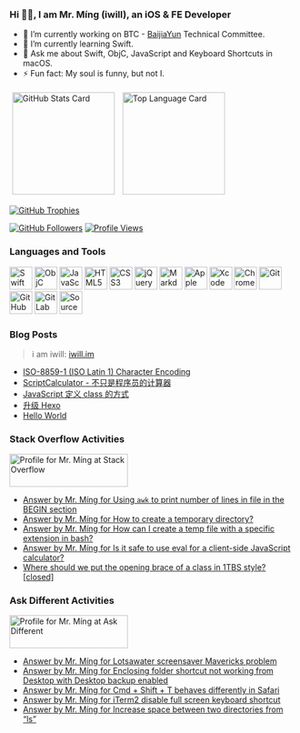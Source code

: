 ### Hi 👋🏿, I am Mr. Míng (iwill), an iOS & FE Developer

- 🔭 I’m currently working on BTC - [BaijiaYun](https://www.baijiayun.com/) Technical Committee.
- 🌱 I’m currently learning Swift.
- 💬 Ask me about Swift, ObjC, JavaScript and Keyboard Shortcuts in macOS.
- ⚡ Fun fact: My soul is funny, but not I.

<p><!-- add `p` for margin-bottom -->
  <a href="#"><!-- add `a` for inline-block -->
    <img alt="GitHub Stats Card" src="https://github-readme-stats.vercel.app/api?username=iwill&count_private=true&include_all_commits=true&show_icons=true&disable_animations=true&theme=swift" valign="top" hspace="5px" vspace="5px" height="180px" /><!-- remove space before `/a` for link style --></a>
  <a href="#">
    <img alt="Top Language Card" src="https://github-readme-stats.vercel.app/api/top-langs/?username=iwill&langs_count=10&layout=compact&theme=swift" valign="top" hspace="5px" vspace="5px" height="180px" /></a>
</p>

<a href="#">![GitHub Trophies](https://github-profile-trophy.vercel.app/?username=iwill&column=9&margin-w=10&margin-h=10&no-bg=true&no-frame=true)</a>

<div>
  <a href="#"><img src="https://img.shields.io/github/followers/iwill?label=Follow&style=social" alt="GitHub Followers" /></a>
  <a href="#"><img src="https://komarev.com/ghpvc/?username=iwill" alt="Profile Views" /></a>
</div>

### Languages and Tools

<div>
  <!-- Languages -->
  <a href="#"><img src="https://cdn.jsdelivr.net/gh/devicons/devicon/icons/swift/swift-original.svg" alt="Swift" width="40" height="40" /></a>
  <a href="#"><img src="https://cdn.jsdelivr.net/gh/devicons/devicon/icons/objectivec/objectivec-plain.svg" alt="ObjC" width="40" height="40" /></a>
  <a href="#"><img src="https://cdn.jsdelivr.net/gh/devicons/devicon/icons/javascript/javascript-original.svg" alt="JavaScript" width="40" height="40" /></a>
  <a href="#"><img src="https://cdn.jsdelivr.net/gh/devicons/devicon/icons/html5/html5-original.svg" width="40" alt="HTML5" height="40" /></a>
  <a href="#"><img src="https://cdn.jsdelivr.net/gh/devicons/devicon/icons/css3/css3-original.svg" width="40" alt="CSS3" height="40" /></a>
  <a href="#"><img src="https://cdn.jsdelivr.net/gh/devicons/devicon/icons/jquery/jquery-original.svg" alt="jQuery" width="40" height="40" /></a>
  <a href="#"><img src="https://cdn.jsdelivr.net/gh/devicons/devicon/icons/markdown/markdown-original.svg" alt="Markdown" width="40" height="40" /></a>
  <!-- Tools -->
  <a href="#"><img src="https://cdn.jsdelivr.net/gh/devicons/devicon/icons/apple/apple-original.svg" alt="Apple" width="40" height="40" /></a>
  <a href="#"><img src="https://cdn.jsdelivr.net/gh/devicons/devicon/icons/xcode/xcode-original.svg" alt="Xcode" width="40" height="40" /></a>
  <a href="#"><img src="https://cdn.jsdelivr.net/gh/devicons/devicon/icons/chrome/chrome-original.svg" alt="Chrome" width="40" height="40" /></a>
  <a href="#"><img src="https://cdn.jsdelivr.net/gh/devicons/devicon/icons/git/git-original.svg" alt="Git" width="40" height="40" /></a>
  <a href="#"><img src="https://cdn.jsdelivr.net/gh/devicons/devicon/icons/github/github-original.svg" alt="GitHub" width="40" height="40" /></a>
  <a href="#"><img src="https://cdn.jsdelivr.net/gh/devicons/devicon/icons/gitlab/gitlab-original.svg" alt="GitLab" width="40" height="40" /></a>
  <a href="#"><img src="https://cdn.jsdelivr.net/gh/devicons/devicon/icons/sourcetree/sourcetree-original.svg" alt="SourceTree" width="40" height="40" /></a>
</div>

### Blog Posts

> i am iwill: [iwill.im](https://iwill.im/)

<!-- BLOG-POST-LIST:START -->
- [ISO-8859-1 &lpar;ISO Latin 1&rpar; Character Encoding](https://iwill.im/2022/09/27/ISO-8859-1-Encoding/)
- [ScriptCalculator - 不只是程序员的计算器](https://iwill.im/2022/07/08/script-calculator/)
- [JavaScript 定义 class 的方式](https://iwill.im/2022/04/07/class-js/)
- [升级 Hexo](https://iwill.im/2022/02/09/updating-hexo/)
- [Hello World](https://iwill.im/2015/08/28/hello-world/)
<!-- BLOG-POST-LIST:END -->

<!-- COMMENT-OUT
### Stack Exchange Activities
-->

<!-- https://stackoverflow.com/users/456536/mr-m%c3%adng/flair -->
<!-- COMMENT-OUT
<a href="https://stackexchange.com/users/206938/mr-m%C3%ADng"><img src="https://stackexchange.com/users/flair/206938.png?theme=clean" width="208" height="58" alt="Profile for Mr. M&#237;ng at Stack Exchange" title="Profile for Mr. M&#237;ng at Stack Exchange"></a>
-->

<!-- STACKEXCHANGE:START -->
<!-- STACKEXCHANGE:END -->

### Stack Overflow Activities

<!-- https://stackoverflow.com/users/456536/mr-m%c3%adng/flair -->
<a href="https://stackoverflow.com/users/456536/mr-m%c3%adng"><img src="https://stackoverflow.com/users/flair/456536.png?theme=clean" width="208" height="58" alt="Profile for Mr. M&#237;ng at Stack Overflow" title="Profile for Mr. M&#237;ng at Stack Overflow"></a>

<!-- STACKOVERFLOW:START -->
- [Answer by Mr. Míng for Using `awk` to print number of lines in file in the BEGIN section](https://stackoverflow.com/questions/29314555/using-awk-to-print-number-of-lines-in-file-in-the-begin-section/75145609#75145609)
- [Answer by Mr. Míng for How to create a temporary directory?](https://stackoverflow.com/questions/4632028/how-to-create-a-temporary-directory/74558829#74558829)
- [Answer by Mr. Míng for How can I create a temp file with a specific extension in bash?](https://stackoverflow.com/questions/2419754/how-can-i-create-a-temp-file-with-a-specific-extension-in-bash/74548824#74548824)
- [Answer by Mr. Míng for Is it safe to use eval for a client-side JavaScript calculator?](https://stackoverflow.com/questions/72823355/is-it-safe-to-use-eval-for-a-client-side-javascript-calculator/73495791#73495791)
- [Where should we put the opening brace of a class in 1TBS style? [closed]](https://stackoverflow.com/questions/73442910/where-should-we-put-the-opening-brace-of-a-class-in-1tbs-style)
<!-- STACKOVERFLOW:END -->

### Ask Different Activities

<!-- https://apple.stackexchange.com/users/35986/mr-m%c3%adng/flair -->
<a href="https://apple.stackexchange.com/users/35986/mr-m%c3%adng"><img src="https://apple.stackexchange.com/users/flair/35986.png?theme=clean" width="208" height="58" alt="Profile for Mr. M&#237;ng at Ask Different" title="Profile for Mr. M&#237;ng at Ask Different"></a>

<!-- ASKDIFFERENT:START -->
- [Answer by Mr. Míng for Lotsawater screensaver Mavericks problem](https://apple.stackexchange.com/questions/106715/lotsawater-screensaver-mavericks-problem/454161#454161)
- [Answer by Mr. Míng for Enclosing folder shortcut not working from Desktop with Desktop backup enabled](https://apple.stackexchange.com/questions/452296/enclosing-folder-shortcut-not-working-from-desktop-with-desktop-backup-enabled/453035#453035)
- [Answer by Mr. Míng for Cmd + Shift + T behaves differently in Safari](https://apple.stackexchange.com/questions/452487/cmd-shift-t-behaves-differently-in-safari/453034#453034)
- [Answer by Mr. Míng for iTerm2 disable full screen keyboard shortcut](https://apple.stackexchange.com/questions/452519/iterm2-disable-full-screen-keyboard-shortcut/453033#453033)
- [Answer by Mr. Míng for Increase space between two directories from “ls”](https://apple.stackexchange.com/questions/130978/increase-space-between-two-directories-from-ls/451948#451948)
<!-- ASKDIFFERENT:END -->

<!--
**iwill/iwill** is a ✨ _special_ ✨ repository because its `README.md` (this file) appears on your GitHub profile.

Here are some ideas to get you started:

- 🔭 I’m currently working on ...
- 🌱 I’m currently learning ...
- 👯 I’m looking to collaborate on ...
- 🤔 I’m looking for help with ...
- 💬 Ask me about ...
- 📫 How to reach me: ...
- 😄 Pronouns: ...
- ⚡ Fun fact: ...
-->
